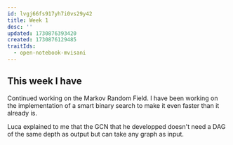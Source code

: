 ```yaml
---
id: lvgj66fs917yh7i0vs29y42
title: Week 1
desc: ''
updated: 1730876393420
created: 1730876129485
traitIds:
  - open-notebook-mvisani
---
```


## This week I have
Continued working on the Markov Random Field. I have been working on the implementation of a smart binary
search to make it even faster than it already is. 

Luca explained to me that the GCN that he developped doesn't need a DAG of the same depth as output but can take any graph
as input. 